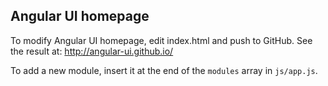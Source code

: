 ## Angular UI homepage

To modify Angular UI homepage, edit index.html and push to GitHub. See the result at: http://angular-ui.github.io/

To add a new module, insert it at the end of the ``modules`` array in ``js/app.js``.